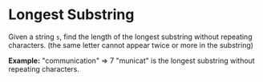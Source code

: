 # Longest Substring

Given a string ```s```, find the length of the longest substring without repeating characters. (the same letter cannot appear twice or more in the substring)



**Example:**
"communication" => 7
"municat" is the longest substring without repeating characters.

